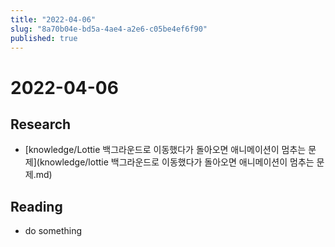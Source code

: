 ```yaml
---
title: "2022-04-06"
slug: "8a70b04e-bd5a-4ae4-a2e6-c05be4ef6f90"
published: true
---
```


# 2022-04-06

## Research

- [knowledge/Lottie 백그라운드로 이동했다가 돌아오면 애니메이션이 멈추는 문제](knowledge/lottie 백그라운드로 이동했다가 돌아오면 애니메이션이 멈추는 문제.md)

## Reading

- do something